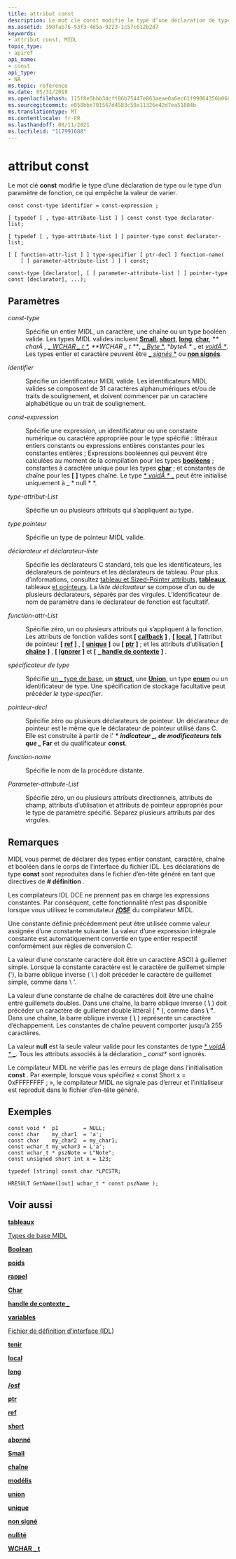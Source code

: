 ```yaml
---
title: attribut const
description: Le mot clé const modifie le type d’une déclaration de type ou le type d’un paramètre de fonction, ce qui empêche la valeur de varier.
ms.assetid: 398fab76-93f3-4d5a-9223-1c57c612b2d7
keywords:
- attribut const, MIDL
topic_type:
- apiref
api_name:
- const
api_type:
- NA
ms.topic: reference
ms.date: 05/31/2018
ms.openlocfilehash: 115f8e5bbb34cff06b75447e863aeae0a6ec61f99064356b0600b261860f8568
ms.sourcegitcommit: e858bbe701567d4583c50a11326e42d7ea51804b
ms.translationtype: MT
ms.contentlocale: fr-FR
ms.lasthandoff: 08/11/2021
ms.locfileid: "117991688"
---
```

# <a name="const-attribute"></a>attribut const

Le mot clé **const** modifie le type d’une déclaration de type ou le type d’un paramètre de fonction, ce qui empêche la valeur de varier.

``` syntax
const const-type identifier = const-expression ;

[ typedef [ , type-attribute-list ] ] const const-type declarator-list;

[ typedef [ , type-attribute-list ] ] pointer-type const declarator-list;

[ [ function-attr-list ] ] type-specifier [ ptr-decl ] function-name(
    [ [ parameter-attribute-list ] ] ) const; 

const-type [declarator], [ [ parameter-attribute-list ] ] pointer-type const [declarator], ...);
```

## <a name="parameters"></a>Paramètres

<dl> <dt>

*const-type* 
</dt> <dd>

Spécifie un entier MIDL, un caractère, une chaîne ou un type booléen valide. Les types MIDL valides incluent [**Small**](small.md), [**short**](short.md), [**long**](long.md), [**char**](char-idl.md), **\* charÂ* _, [_ *WCHAR \_ t* *](wchar-t.md), **WCHAR \_ t \**_, [_ *Byte* *](byte.md), **byteÂ \** _ et [_*voidÂ \**_](void.md). Les types entier et caractère peuvent être [_ *signés* *](signed.md) ou [**non signés**](unsigned.md).

</dd> <dt>

*identifier* 
</dt> <dd>

Spécifie un identificateur MIDL valide. Les identificateurs MIDL valides se composent de 31 caractères alphanumériques et/ou de traits de soulignement, et doivent commencer par un caractère alphabétique ou un trait de soulignement.

</dd> <dt>

*const-expression* 
</dt> <dd>

Spécifie une expression, un identificateur ou une constante numérique ou caractère appropriée pour le type spécifié : littéraux entiers constants ou expressions entières constantes pour les constantes entières ; Expressions booléennes qui peuvent être calculées au moment de la compilation pour les types [**booléens**](boolean.md) ; constantes à caractère unique pour les types [**char**](char-idl.md) ; et constantes de chaîne pour les **\[** [](string.md) **\]** types chaîne. Le type [ * *voidÂ \** _](void.md) peut être initialisé uniquement à _ * null * *.

</dd> <dt>

*type-attribut-List* 
</dt> <dd>

Spécifie un ou plusieurs attributs qui s’appliquent au type.

</dd> <dt>

*type pointeur* 
</dt> <dd>

Spécifie un type de pointeur MIDL valide.

</dd> <dt>

*déclarateur et déclarateur-liste* 
</dt> <dd>

Spécifie les déclarateurs C standard, tels que les identificateurs, les déclarateurs de pointeurs et les déclarateurs de tableau. Pour plus d’informations, consultez [tableau et Sized-Pointer attributs](array-and-sized-pointer-attributes.md), [**tableaux**](arrays-1.md), tableaux [et pointeurs](/windows/desktop/Rpc/arrays-and-pointers). La *liste déclarateur* se compose d’un ou de plusieurs déclarateurs, séparés par des virgules. L’identificateur de nom de paramètre dans le déclarateur de fonction est facultatif.

</dd> <dt>

*function-attr-List* 
</dt> <dd>

Spécifie zéro, un ou plusieurs attributs qui s’appliquent à la fonction. Les attributs de fonction valides sont **\[** [**callback**](callback.md) **\]** , **\[** [**local**](local.md), **\]** l’attribut de pointeur **\[** [**ref**](ref.md) **\]** , **\[** [**unique**](unique.md) **\]** ou **\[** [**ptr**](ptr.md) **\]** ; et les attributs d’utilisation **\[** [**chaîne**](string.md) **\]** , **\[** [**Ignorer**](ignore.md) **\]** et **\[** [**\_ handle de contexte**](context-handle.md) **\]** .

</dd> <dt>

*spécificateur de type* 
</dt> <dd>

Spécifie [un \_ type de base](midl-base-types.md), un [**struct**](struct.md), une [**Union**](union.md), un type [**enum**](enum.md) ou un identificateur de type. Une spécification de stockage facultative peut précéder *le type-specifier*.

</dd> <dt>

*pointeur-decl* 
</dt> <dd>

Spécifie zéro ou plusieurs déclarateurs de pointeur. Un déclarateur de pointeur est le même que le déclarateur de pointeur utilisé dans C. Elle est construite à partir de l' **\* *indicateur _, de modificateurs tels que _* Far** et du qualificateur **const**.

</dd> <dt>

*function-name* 
</dt> <dd>

Spécifie le nom de la procédure distante.

</dd> <dt>

*Parameter-attribute-List* 
</dt> <dd>

Spécifie zéro, un ou plusieurs attributs directionnels, attributs de champ, attributs d’utilisation et attributs de pointeur appropriés pour le type de paramètre spécifié. Séparez plusieurs attributs par des virgules.

</dd> </dl>

## <a name="remarks"></a>Remarques

MIDL vous permet de déclarer des types entier constant, caractère, chaîne et booléen dans le corps de l’interface du fichier IDL. Les déclarations de type **const** sont reproduites dans le fichier d’en-tête généré en tant que directives de **\# définition** .

Les compilateurs IDL DCE ne prennent pas en charge les expressions constantes. Par conséquent, cette fonctionnalité n’est pas disponible lorsque vous utilisez le commutateur [**/OSF**](-osf.md) du compilateur MIDL.

Une constante définie précédemment peut être utilisée comme valeur assignée d’une constante suivante. La valeur d’une expression intégrale constante est automatiquement convertie en type entier respectif conformément aux règles de conversion C.

La valeur d’une constante caractère doit être un caractère ASCII à guillemet simple. Lorsque la constante caractère est le caractère de guillemet simple ('), la barre oblique inverse ( \\ ) doit précéder le caractère de guillemet simple, comme dans \\ '.

La valeur d’une constante de chaîne de caractères doit être une chaîne entre guillemets doubles. Dans une chaîne, la barre oblique inverse ( **\\** ) doit précéder un caractère de guillemet double littéral ( **"** ), comme dans **\\ "**. Dans une chaîne, la barre oblique inverse ( **\\** ) représente un caractère d’échappement. Les constantes de chaîne peuvent comporter jusqu’à 255 caractères.

La valeur **null** est la seule valeur valide pour les constantes de type [ * *voidÂ \** _](void.md). Tous les attributs associés à la déclaration _ *const** sont ignorés.

Le compilateur MIDL ne vérifie pas les erreurs de plage dans l’initialisation **const** . Par exemple, lorsque vous spécifiez « const Short x = 0xFFFFFFFF ; », le compilateur MIDL ne signale pas d’erreur et l’initialiseur est reproduit dans le fichier d’en-tête généré.

## <a name="examples"></a>Exemples

``` syntax
const void *  p1        = NULL; 
const char    my_char1  = 'a'; 
const char    my_char2  = my_char1; 
const wchar_t my_wchar3 = L'a'; 
const wchar_t * pszNote = L"Note"; 
const unsigned short int x = 123; 
 
typedef [string] const char *LPCSTR; 
 
HRESULT GetName([out] wchar_t * const pszName );
```

## <a name="see-also"></a>Voir aussi

<dl> <dt>

[**tableaux**](arrays-1.md)
</dt> <dt>

[Types de base MIDL](midl-base-types.md)
</dt> <dt>

[**Boolean**](boolean.md)
</dt> <dt>

[**poids**](byte.md)
</dt> <dt>

[**rappel**](callback.md)
</dt> <dt>

[**Char**](char-idl.md)
</dt> <dt>

[**handle de contexte \_**](context-handle.md)
</dt> <dt>

[**variables**](enum.md)
</dt> <dt>

[Fichier de définition d’interface (IDL)](interface-definition-idl-file.md)
</dt> <dt>

[**tenir**](ignore.md)
</dt> <dt>

[**local**](local.md)
</dt> <dt>

[**long**](long.md)
</dt> <dt>

[**/osf**](-osf.md)
</dt> <dt>

[**ptr**](ptr.md)
</dt> <dt>

[**ref**](ref.md)
</dt> <dt>

[**short**](short.md)
</dt> <dt>

[**abonné**](signed.md)
</dt> <dt>

[**Small**](small.md)
</dt> <dt>

[**chaîne**](string.md)
</dt> <dt>

[**modélis**](struct.md)
</dt> <dt>

[**union**](union.md)
</dt> <dt>

[**unique**](unique.md)
</dt> <dt>

[**non signé**](unsigned.md)
</dt> <dt>

[**nullité**](void.md)
</dt> <dt>

[**WCHAR \_ t**](wchar-t.md)
</dt> </dl>

 

 